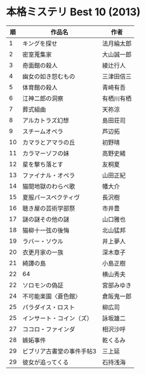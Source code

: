 # 本格ミステリ Best 10 (2013)

| 順   | 作品名           | 作者    |
| --- | ------------- | ----- |
| 1   | キングを探せ        | 法月綸太郎 |
| 2   | 密室蒐集家         | 大山誠一郎 |
| 3   | 奇面館の殺人        | 綾辻行人  |
| 4   | 幽女の如き怨むもの     | 三津田信三 |
| 5   | 体育館の殺人        | 青崎有吾  |
| 6   | 江神二郎の洞察       | 有栖川有栖 |
| 7   | 葬式組曲          | 天祢涼   |
| 8   | アルカトラズ幻想      | 島田荘司  |
| 9   | スチームオペラ       | 芦辺拓   |
| 10  | カマラとアマラの丘     | 初野晴   |
| 11  | カラマーゾフの妹      | 高野史緒  |
| 12  | 星を撃ち落とす       | 友桐夏   |
| 13  | ファイナル・オペラ     | 山田正紀  |
| 14  | 猫間地獄のわらべ歌     | 幡大介   |
| 15  | 夏服パースペクティヴ    | 長沢樹   |
| 16  | 聴き屋の芸術学部祭     | 市井豊   |
| 17  | 謎の謎その他の謎      | 山口雅也  |
| 18  | 猫柳十一弦の後悔      | 北山猛邦  |
| 19  | ラバー・ソウル       | 井上夢人  |
| 20  | 衣更月家の一族       | 深木章子  |
| 21  | 綺譚の島          | 小島正樹  |
| 22  | 64            | 横山秀夫  |
| 22  | ソロモンの偽証       | 宮部みゆき |
| 24  | 不可能楽園〈蒼色館〉    | 倉阪鬼一郎 |
| 25  | パラダイス・ロスト     | 柳広司   |
| 25  | インサート・コイン（ズ）  | 詠坂雄二  |
| 27  | ココロ・ファインダ     | 相沢沙呼  |
| 28  | 嫉妬事件          | 乾くるみ  |
| 29  | ビブリア古書堂の事件手帖3 | 三上延   |
| 29  | 彼女が追ってくる      | 石持浅海  |
